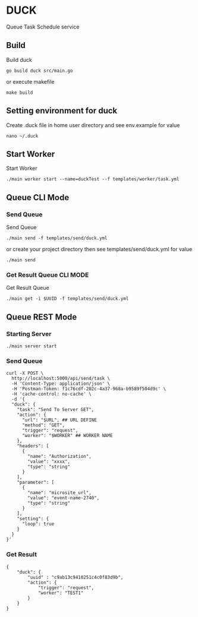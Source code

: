 # DUCK
Queue Task Schedule service

## Build
Build duck
```
go build duck src/main.go
```

or execute makefile

```
make build
```

## Setting environment for duck
Create .duck file in home user directory and see env.example for value

```
nano ~/.duck
```


## Start Worker
Start Worker
```
./main worker start --name=duckTest --f templates/worker/task.yml
```
## Queue CLI Mode
### Send Queue
Send Queue
```
./main send -f templates/send/duck.yml
```

or create your project directory then see templates/send/duck.yml for value

```
./main send
```

### Get Result Queue CLI MODE
Get Result Queue

```
./main get -i $UUID -f templates/send/duck.yml
```

## Queue REST Mode
### Starting Server
```
./main server start
```

### Send Queue
```
curl -X POST \
  http://localhost:5000/api/send/task \
  -H 'Content-Type: application/json' \
  -H 'Postman-Token: f1c76cdf-202c-4a37-968a-b9589f504d9c' \
  -H 'cache-control: no-cache' \
  -d '{
  "duck": {
    "task": "Send To Server GET",
    "action": {
      "url": "$URL", ## URL DEFINE
      "method": "GET",
      "trigger": "request",
      "worker": "$WORKER" ## WORKER NAME
    },
    "headers": [
      {
        "name": "Authorization",
        "value": "xxxx",
        "type": "string"
      }
    ],
    "parameter": [
      {
        "name": "microsite_url",
        "value": "event-name-2740",
        "type": "string"
      }
    ],
    "setting": {
      "loop": true
    }
  }
}'
```

### Get Result
```
{
    "duck": {
        "uuid" : "c9ab13c9410251c4c0f83d9b",
        "action": {
            "trigger": "request",
            "worker": "TEST1"
        }
    }   
}
```